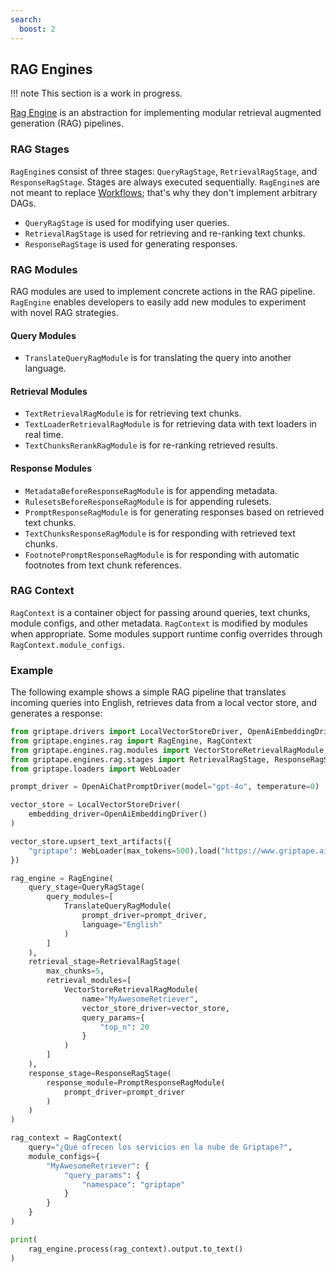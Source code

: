 ```yaml
---
search:
  boost: 2 
---
```


## RAG Engines

!!! note
    This section is a work in progress.

[Rag Engine](../../reference/griptape/engines/rag/index.md) is an abstraction for implementing modular retrieval augmented generation (RAG) pipelines.

### RAG Stages

`RagEngine`s consist of three stages: `QueryRagStage`, `RetrievalRagStage`, and `ResponseRagStage`. Stages are always executed sequentially. `RagEngine`s are not meant to replace [Workflows](../../reference/griptape/structures/workflows.md); that's why they don't implement arbitrary DAGs.

- `QueryRagStage` is used for modifying user queries.
- `RetrievalRagStage` is used for retrieving and re-ranking text chunks.
- `ResponseRagStage` is used for generating responses.

### RAG Modules

RAG modules are used to implement concrete actions in the RAG pipeline. `RagEngine` enables developers to easily add new modules to experiment with novel RAG strategies.

#### Query Modules

- `TranslateQueryRagModule` is for translating the query into another language.

#### Retrieval Modules
- `TextRetrievalRagModule` is for retrieving text chunks.
- `TextLoaderRetrievalRagModule` is for retrieving data with text loaders in real time.
- `TextChunksRerankRagModule` is for re-ranking retrieved results.

#### Response Modules
- `MetadataBeforeResponseRagModule` is for appending metadata.
- `RulesetsBeforeResponseRagModule` is for appending rulesets.
- `PromptResponseRagModule` is for generating responses based on retrieved text chunks.
- `TextChunksResponseRagModule` is for responding with retrieved text chunks.
- `FootnotePromptResponseRagModule` is for responding with automatic footnotes from text chunk references.

### RAG Context

`RagContext` is a container object for passing around queries, text chunks, module configs, and other metadata. `RagContext` is modified by modules when appropriate. Some modules support runtime config overrides through `RagContext.module_configs`.

### Example

The following example shows a simple RAG pipeline that translates incoming queries into English, retrieves data from a local vector store, and generates a response:

```python
from griptape.drivers import LocalVectorStoreDriver, OpenAiEmbeddingDriver, OpenAiChatPromptDriver
from griptape.engines.rag import RagEngine, RagContext
from griptape.engines.rag.modules import VectorStoreRetrievalRagModule, PromptResponseRagModule, TranslateQueryRagModule
from griptape.engines.rag.stages import RetrievalRagStage, ResponseRagStage, QueryRagStage
from griptape.loaders import WebLoader

prompt_driver = OpenAiChatPromptDriver(model="gpt-4o", temperature=0)

vector_store = LocalVectorStoreDriver(
    embedding_driver=OpenAiEmbeddingDriver()
)

vector_store.upsert_text_artifacts({
    "griptape": WebLoader(max_tokens=500).load("https://www.griptape.ai"),
})

rag_engine = RagEngine(
    query_stage=QueryRagStage(
        query_modules=[
            TranslateQueryRagModule(
                prompt_driver=prompt_driver,
                language="English"
            )
        ]
    ),
    retrieval_stage=RetrievalRagStage(
        max_chunks=5,
        retrieval_modules=[
            VectorStoreRetrievalRagModule(
                name="MyAwesomeRetriever",
                vector_store_driver=vector_store,
                query_params={
                    "top_n": 20
                }
            )
        ]
    ),
    response_stage=ResponseRagStage(
        response_module=PromptResponseRagModule(
            prompt_driver=prompt_driver
        )
    )
)

rag_context = RagContext(
    query="¿Qué ofrecen los servicios en la nube de Griptape?",
    module_configs={
        "MyAwesomeRetriever": {
            "query_params": {
                "namespace": "griptape"
            }
        }
    }
)

print(
    rag_engine.process(rag_context).output.to_text()
)
```